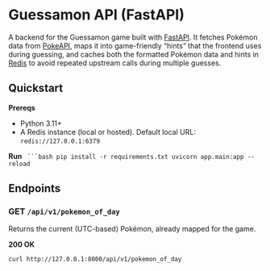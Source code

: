 # Guessamon API (FastAPI)

A backend for the Guessamon game built with [FastAPI](https://fastapi.tiangolo.com/). It fetches Pokémon data from [PokeAPI](https://pokeapi.co/), maps it into game-friendly “hints” that the frontend uses during guessing, and caches both the formatted Pokémon data and hints in [Redis](https://redis.io/) to avoid repeated upstream calls during multiple guesses.

## Quickstart

**Prereqs**
- Python 3.11+
- A Redis instance (local or hosted). Default local URL: `redis://127.0.0.1:6379`

**Run**
` ```bash
pip install -r requirements.txt
uvicorn app.main:app --reload`


## Endpoints

### GET `/api/v1/pokemon_of_day`
Returns the current (UTC-based) Pokémon, already mapped for the game.

**200 OK**
```bash
curl http://127.0.0.1:8000/api/v1/pokemon_of_day

